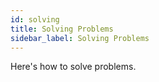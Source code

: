```yaml
---
id: solving
title: Solving Problems
sidebar_label: Solving Problems
---
```


Here's how to solve problems.

